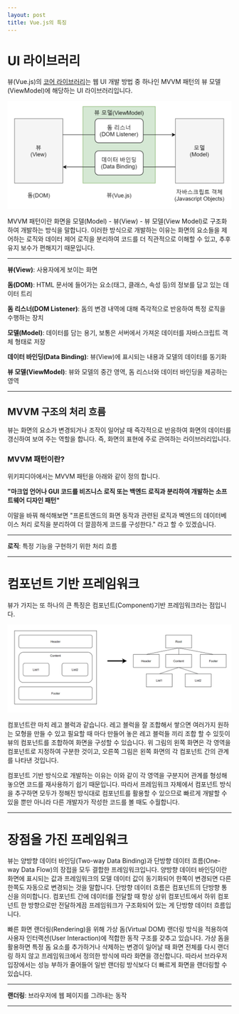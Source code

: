 ```yaml
---
layout: post
title: Vue.js의 특징
---
```


# UI 라이브러리

뷰(Vue.js)의 [코어 라이브러리](/vuejs/)는 웹 UI 개발 방법 중 하나인 MVVM 패턴의 뷰 모델(ViewModel)에 해당하는 UI 라이브러리입니다.

![mvvm](/images/mvvm.png)

MVVM 패턴이란 화면을 모델(Model) - 뷰(View) - 뷰 모델(View Model)로 구조화하여 개발하는 방식을 말합니다. 이러한 방식으로 개발하는 이유는 화면의 요소들을 제어하는 로직와 데이터 제어 로직을 분리하여 코드를 더 직관적으로 이해할 수 있고, 추후 유지 보수가 편해지기 때문입니다.

---

**뷰(View)**: 사용자에게 보이는 화면

**돔(DOM)**: HTML 문서에 들어가는 요소(태그, 클래스, 속성 등)의 정보를 담고 있는 데이터 트리

**돔 리스너(DOM Listener)**: 돔의 변경 내역에 대해 즉각적으로 반응하여 특정 로직을 수행하는 장치

**모델(Model)**: 데이터를 담는 용기, 보통은 서버에서 가져온 데이터를 자바스크립트 객체 형태로 저장

**데이터 바인딩(Data Binding)**: 뷰(View)에 표시되는 내용과 모델의 데이터를 동기화

**뷰 모델(ViewModel)**: 뷰와 모델의 중간 영역, 돔 리스너와 데이터 바인딩을 제공하는 영역

---


## MVVM 구조의 처리 흐름

뷰는 화면의 요소가 변경되거나 조작이 일어날 때 즉각적으로 반응하여 화면의 데이터를 갱신하여 보여 주는 역할을 합니다. 즉, 화면의 표현에 주로 관여하는 라이브러리입니다.

### MVVM 패턴이란?

위키피디아에서는 MVVM 패턴을 아래와 같이 정의 합니다.

**"마크업 언어나 GUI 코드를 비즈니스 로직 또는 백엔드 로직과 분리하여 개발하는 소프트웨어 디자인 패턴"** 

이말을 바꿔 해석해보면 "프론트엔드의 화면 동작과 관련된 로직과 벡엔드의 데이터베이스 처리 로직을 분리하여 더 깔끔하게 코드를 구성한다." 라고 할 수 있겠습니다.

---

**로직**: 특정 기능을 구현하기 위한 처리 흐름

***


# 컴포넌트 기반 프레임워크

뷰가 가지는 또 하나의 큰 특징은 컴포넌트(Component)기반 프레임워크라는 점입니다.

![component](/images/component.png)

컴포넌트란 마치 레고 블럭과 같습니다. 레고 블럭을 잘 조합해서 쌓으면 여러가지 원하는 모형을 만들 수 있고 필요할 때 마다 만들어 놓은 레고 블럭들 끼리 조합 할 수 있듯이 뷰의 컴포넌트를 조합하여 화면을 구성할 수 있습니다. 위 그림의 왼쪽 화면은 각 영역을 컴포넌트로 지정하여 구분한 것이고, 오른쪽 그림은 왼쪽 화면의 각 컴포넌트 간의 관계를 나타낸 것입니다.

컴포넌트 기반 방식으로 개발하는 이유는 이와 같이 각 영역을 구분지어 관계를 형성해 놓으면 코드를 재사용하기 쉽기 때문입니다. 따라서 프레임워크 자체에서 컴포넌트 방식을 추구하면 모두가 정해진 방식대로 컴포넌트를 활용할 수 있으므로 빠르게 개발할 수 있을 뿐만 아니라 다른 개발자가 작성한 코드를 볼 때도 수월합니다.

***

# 장점을 가진 프레임워크

뷰는 양방향 데이터 바인딩(Two-way Data Binding)과 단방향 데이터 흐름(One-way Data Flow)의 장접을 모두 결합한 프레임워크입니다. 양방향 데이터 바인딩이란 화면에 표시되는 값과 프레임워크의 모델 데이터 값이 동기화되어 한쪽이 변경되면 다른 한쪽도 자동으로 변경되는 것을 말합니다. 단방향 데이터 흐름은 컴포넌트의 단방향 통신을 의미합니다. 컴포넌트 간에 데이터를 전달할 때 항상 상위 컴포넌트에서 하위 컴포넌트 한 방향으로만 전달하게끔 프레임워크가 구조화되어 있는 게 단방향 데이터 흐름입니다.

빠른 화면 랜더링(Rendering)을 위해 가상 돔(Virtual DOM) 랜더링 방식을 적용하여 사용자 인터랙션(User Interaction)에 적합한 동작 구조를 갖추고 있습니다. 가상 돔을 활용하면 특정 돔 요소를 추가하거나 삭제하는 변경이 일어날 때 화면 전체를 다시 랜더링 하지 않고 프레임워크에서 정의한 방식에 따라 화면을 갱신합니다. 따라서 브라우저 입장에서는 성능 부하가 줄어들어 일반 랜더링 방식보다 더 빠르게 화면을 랜더링할 수 있습니다.

---

**랜더링**: 브라우저에 웹 페이지를 그려내는 동작

***
